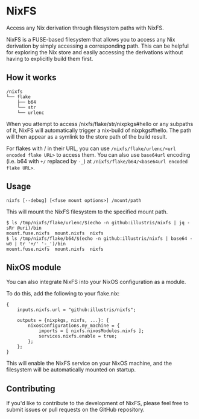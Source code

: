 # NixFS

Access any Nix derivation through filesystem paths with NixFS.

NixFS is a FUSE-based filesystem that allows you to access any Nix derivation by simply accessing a corresponding path. This can be helpful for exploring the Nix store and easily accessing the derivations without having to explicitly build them first.

## How it works

```
/nixfs
└── flake
    ├── b64
    └── str
    └── urlenc
```

When you attempt to access /nixfs/flake/str/nixpkgs#hello or any subpaths of it, NixFS will automatically trigger a nix-build of nixpkgs#hello. The path will then appear as a symlink to the store path of the build result.

For flakes with / in their URL, you can use `/nixfs/flake/urlenc/<url encoded flake URL>` to access them.
You can also use `base64url` encoding (i.e. b64 with `+/` replaced by `-_`) at `/nixfs/flake/b64/<base64url encoded flake URL>`.

## Usage

```
nixfs [--debug] [<fuse mount options>] /mount/path
```

This will mount the NixFS filesystem to the specified mount path.

```
$ ls /tmp/nixfs/flake/urlenc/$(echo -n github:illustris/nixfs | jq -sRr @uri)/bin
mount.fuse.nixfs  mount.nixfs  nixfs
$ ls /tmp/nixfs/flake/b64/$(echo -n github:illustris/nixfs | base64 -w0 | tr '+/' '-_')/bin
mount.fuse.nixfs  mount.nixfs  nixfs
```

## NixOS module

You can also integrate NixFS into your NixOS configuration as a module.

To do this, add the following to your flake.nix:

```
{
	inputs.nixfs.url = "github:illustris/nixfs";
	
	outputs = {nixpkgs, nixfs, ...}: {
		nixosConfigurations.my_machine = {
			imports = [ nixfs.nixosModules.nixfs ];
			services.nixfs.enable = true;
		};
	};
}
```

This will enable the NixFS service on your NixOS machine, and the filesystem will be automatically mounted on startup.

## Contributing

If you'd like to contribute to the development of NixFS, please feel free to submit issues or pull requests on the GitHub repository.
